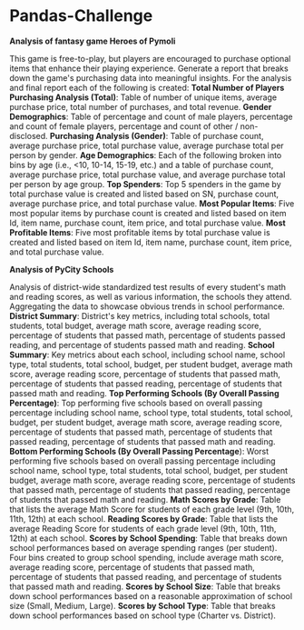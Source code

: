 # Pandas-Challenge
**Analysis of fantasy game Heroes of Pymoli**

This game is free-to-play, but players are encouraged to purchase optional items that enhance their playing experience. Generate a report that breaks down the game's purchasing data into meaningful insights. For the analysis and final report each of the following is created:
**Total Number of Players**
**Purchasing Analysis (Total)**: Table of number of unique items, average purchase price, total number of purchases, and total revenue.
**Gender Demographics**: Table of percentage and count of male players, percentage and count of female players, percentage and count of other / non-disclosed.
**Purchasing Analysis (Gender)**: Table of purchase count, average purchase price, total purchase value, average purchase total per person by gender.
**Age Demographics**: Each of the following broken into bins by age (i.e., <10, 10-14, 15-19, etc.) and a table of purchase count, average purchase price, total purchase value, and average purchase total per person by age group.
**Top Spenders**: Top 5 spenders in the game by total purchase value is created and listed based on SN, purchase count, average purchase price, and total purchase value.
**Most Popular Items**: Five most popular items by purchase count is created and listed based on item Id, item name, purchase count, item price, and total purchase value.
**Most Profitable Items**: Five most profitable items by total purchase value is created and listed based on item Id, item name, purchase count, item price, and total purchase value.

**Analysis of PyCity Schools**

Analysis of district-wide standardized test results of every student's math and reading scores, as well as various information, the schools they attend. Aggregating the data to showcase obvious trends in school performance.
**District Summary**: District's key metrics, including total schools, total students, total budget, average math score, average reading score, percentage of students that passed math, percentage of students passed reading, and percentage of students passed math and reading.
**School Summary**: Key metrics about each school, including school name, school type, total students, total school, budget, per student budget, average math score, average reading score, percentage of students that passed math, percentage of students that passed reading, percentage of students that passed math and reading.
**Top Performing Schools (By Overall Passing Percentage)**: Top performing five schools based on overall passing percentage including school name, school type, total students, total school, budget, per student budget, average math score, average reading score, percentage of students that passed math, percentage of students that passed reading, percentage of students that passed math and reading.
**Bottom Performing Schools (By Overall Passing Percentage**): Worst performing five schools based on overall passing percentage including school name, school type, total students, total school, budget, per student budget, average math score, average reading score, percentage of students that passed math, percentage of students that passed reading, percentage of students that passed math and reading.
**Math Scores by Grade**: Table that lists the average Math Score for students of each grade level (9th, 10th, 11th, 12th) at each school.
**Reading Scores by Grade**: Table that lists the average Reading Score for students of each grade level (9th, 10th, 11th, 12th) at each school.
**Scores by School Spending**: Table that breaks down school performances based on average spending ranges (per student). Four bins created to group school spending, include average math score, average reading score, percentage of students that passed math, percentage of students that passed reading, and percentage of students that passed math and reading.
**Scores by School Size**: Table that breaks down school performances based on a reasonable approximation of school size (Small, Medium, Large).
**Scores by School Type**: Table that breaks down school performances based on school type (Charter vs. District).
